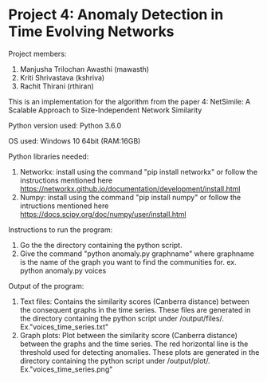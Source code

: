 # Project 4: Anomaly Detection in Time Evolving Networks
Project members:
1. Manjusha Trilochan Awasthi (mawasth)
2. Kriti Shrivastava (kshriva)
3. Rachit Thirani (rthiran)

This is an implementation for the algorithm from the paper 4: NetSimile: A Scalable Approach to Size-Independent Network Similarity

Python version used: Python 3.6.0

OS used: Windows 10 64bit (RAM:16GB)

Python libraries needed:

1. Networkx: install using the command "pip install networkx" or follow the instructions mentioned here https://networkx.github.io/documentation/development/install.html
2. Numpy: install using the command "pip install numpy" or follow the intructions mentioned here https://docs.scipy.org/doc/numpy/user/install.html

Instructions to run the program:
1. Go the the directory containing the python script.
2. Give the command "python anomaly.py graphname" where graphname is the name of the graph you want to find the communities for.
   ex. python anomaly.py voices

Output of the program:
1. Text files: Contains the similarity scores (Canberra distance) between the consequent graphs in the time series. These files are generated in the directory containing the python script under /output/files/. Ex."voices_time_series.txt"
2. Graph plots: Plot between the similarity score (Canberra distance) between the graphs and the time series. The red horizontal line is the threshold used for detecting anomalies. These plots are generated in the directory containing the python script under /output/plot/. Ex."voices_time_series.png" 
